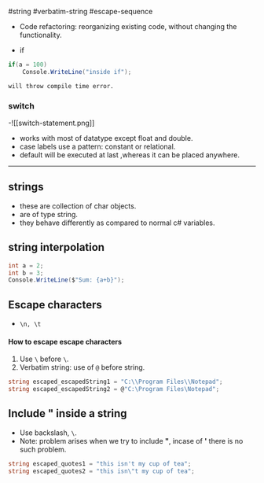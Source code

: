 #string #verbatim-string #escape-sequence


- Code refactoring: reorganizing existing code, without changing the functionality.

- if
```c#
if(a = 100) 
	Console.WriteLine("inside if");
```
	will throw compile time error.

### switch
-![[switch-statement.png]]
- works with most of datatype except float and double.
- case labels use a pattern: constant or relational.
- default will be executed at last ,whereas it can be placed anywhere.
___
## strings
- these are collection of char objects.
- are of type string.
- they behave differently as compared to normal c# variables.



## string interpolation
```c#
int a = 2;
int b = 3;
Console.WriteLine($"Sum: {a+b}");
```


## Escape characters
- `\n, \t`
#### How to escape escape characters
1. Use ```\``` before ```\```.
2. Verbatim string: use of ```@``` before string.
```c#
string escaped_escapedString1 = "C:\\Program Files\\Notepad";
string escaped_escapedString2 = @"C:\Program Files\Notepad";
```


## Include " inside a string
- Use backslash, ```\```.
- Note: problem arises when we try to include **"**, incase of **'** there is no such problem.
```c#
string escaped_quotes1 = "this isn't my cup of tea";
string escaped_quotes2 = "this isn\"t my cup of tea";
```